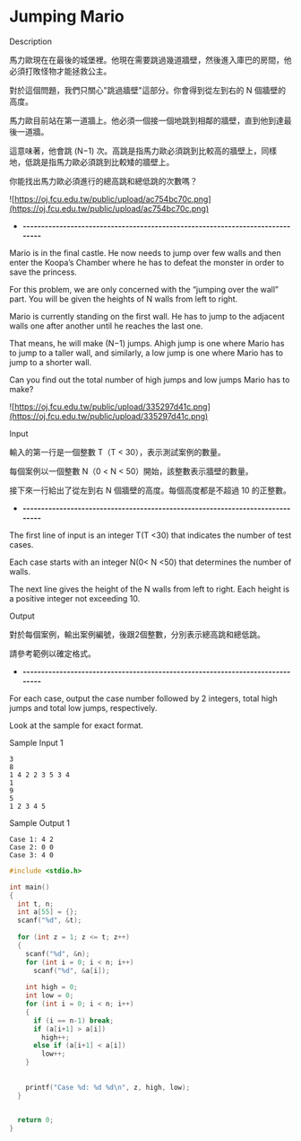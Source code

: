 # Jumping Mario

Description

馬力歐現在在最後的城堡裡。他現在需要跳過幾道牆壁，然後進入庫巴的房間，他必須打敗怪物才能拯救公主。

對於這個問題，我們只關心"跳過牆壁"這部分。你會得到從左到右的 N 個牆壁的高度。

馬力歐目前站在第一道牆上。他必須一個接一個地跳到相鄰的牆壁，直到他到達最後一道牆。

這意味著，他會跳 (N−1) 次。高跳是指馬力歐必須跳到比較高的牆壁上，同樣地，低跳是指馬力歐必須跳到比較矮的牆壁上。

你能找出馬力歐必須進行的總高跳和總低跳的次數嗎？

![https://oj.fcu.edu.tw/public/upload/ac754bc70c.png](https://oj.fcu.edu.tw/public/upload/ac754bc70c.png)

- **------------------------------------------------------------------------------**

Mario is in the final castle. He now needs to jump over few walls and then enter the Koopa’s Chamber where he has to defeat the monster in order to save the princess.

For this problem, we are only concerned with the “jumping over the wall” part. You will be given the heights of N walls from left to right.

Mario is currently standing on the first wall. He has to jump to the adjacent walls one after another until he reaches the last one.

That means, he will make (N−1) jumps. Ahigh jump is one where Mario has to jump to a taller wall, and similarly, a low jump is one where Mario has to jump to a shorter wall.

Can you find out the total number of high jumps and low jumps Mario has to make?

![https://oj.fcu.edu.tw/public/upload/335297d41c.png](https://oj.fcu.edu.tw/public/upload/335297d41c.png)

Input

輸入的第一行是一個整數 T（T < 30），表示測試案例的數量。

每個案例以一個整數 N（0 < N < 50）開始，該整數表示牆壁的數量。

接下來一行給出了從左到右 N 個牆壁的高度。每個高度都是不超過 10 的正整數。

- **------------------------------------------------------------------------------**

The first line of input is an integer T(T <30) that indicates the number of test cases.

Each case starts with an integer N(0< N <50) that determines the number of walls.

The next line gives the height of the N walls from left to right. Each height is a positive integer not exceeding 10.

Output

對於每個案例，輸出案例編號，後跟2個整數，分別表示總高跳和總低跳。

請參考範例以確定格式。

- **------------------------------------------------------------------------------**

For each case, output the case number followed by 2 integers, total high jumps and total low jumps, respectively.

Look at the sample for exact format.

Sample Input 1

```
3
8
1 4 2 2 3 5 3 4
1
9
5
1 2 3 4 5
```

Sample Output 1

```
Case 1: 4 2
Case 2: 0 0
Case 3: 4 0
```

```c
#include <stdio.h>

int main()
{
  int t, n;
  int a[55] = {};
  scanf("%d", &t);
  
  for (int z = 1; z <= t; z++)
  {
    scanf("%d", &n);
    for (int i = 0; i < n; i++)
      scanf("%d", &a[i]);
    
    int high = 0;
    int low = 0;
    for (int i = 0; i < n; i++)
    {
      if (i == n-1) break;
      if (a[i+1] > a[i])
        high++;
      else if (a[i+1] < a[i])
        low++;
    }
    
    
    printf("Case %d: %d %d\n", z, high, low);
  }
  

  return 0;
}

```